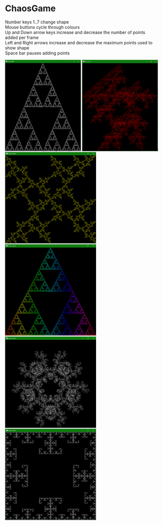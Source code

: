 # ChaosGame
Number keys 1..7 change shape \
Mouse buttons cycle through colours \
Up and Down arrow keys increase and decrease the number of points added per frame \
Left and Right arrows increase and decrease the maximum points used to show shape \
Space bar pauses adding points

<img src="https://github.com/MattR2718/ChaosGame/blob/main/images/SierpinskiWhite.PNG" width="250" height="300">
<img src="https://github.com/MattR2718/ChaosGame/blob/main/images/PizzaRed.PNG" width="250" height="300">
<img src="https://github.com/MattR2718/ChaosGame/blob/main/images/BarbYellow.PNG" width="300" height="300">
<img src="https://github.com/MattR2718/ChaosGame/blob/main/images/SierpinskiRainbow.PNG" width="300" height="300">
<img src="https://github.com/MattR2718/ChaosGame/blob/main/images/SnowflakeWhite.PNG" width="300" height="300">
<img src="https://github.com/MattR2718/ChaosGame/blob/main/images/SquareWhite.PNG" width="300" height="300">
